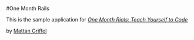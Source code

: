 #One Month Rails

This is the sample application for
[*One Month Rials: Teach Yourself to Code*](http://onemonthrails.com)

by [Mattan Griffel](http://mattangriffel.com)